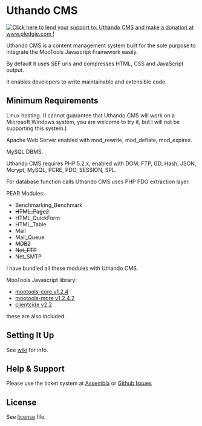 Uthando CMS
===

<a href='http://www.pledgie.com/campaigns/10192'><img alt='Click here to lend your support to: Uthando CMS and make a donation at www.pledgie.com !' src='http://www.pledgie.com/campaigns/10192.png?skin_name=chrome' border='0' /></a>

Uthando CMS is a content management system built for the sole purpose to integrate the MooTools Javascript Framework easily.

By default it uses SEF urls and compresses HTML, CSS and JavaScript output.

It enables developers to write maintainable and extensible code.

Minimum Requirements
---

Linux hosting. (I cannot guarantee that Uthando CMS will work on a Microsoft Windows system, you are welcome to try it, but I will not be supporting this system.)

Apache Web Server enabled with mod_rewrite, mod_deflate, mod_expires.

MySQL DBMS.

Uthando CMS requires PHP 5.2.x, enabled with DOM, FTP, GD, Hash, JSON, Mcrypt, MySQL, PCRE, PDO, SESSION, SPL.

For database function calls Uthando CMS uses PHP PDO extraction layer.

PEAR Modules:

* Benchmarking_Benchmark
* <del>HTML_Page2</del>
* HTML_QuickForm
* HTML_Table
* Mail
* Mail_Queue
* <del>MDB2</del>
* <del>Net_FTP</del>
* Net_SMTP

I have bundled all these modules with Uthando CMS.

MooTools Javascript library:

* [mootools-core v1.2.4](http://github.com/mootools/mootools-more/tree/master)
* [mootools-more v1.2.4.2](http://github.com/mootools/mootools-core/tree/master)
* [clientcide v2.2](http://github.com/anutron/clientcide/tree/master)

these are also included.

Setting It Up
---

See [wiki](http://wiki.github.com/vincentbluff/Uthando-CMS/setup-instructions) for info.

Help & Support
---

Please use the ticket system at [Assembla](https://www.assembla.com/spaces/uthandocms/tickets) or
[Github Issues](http://github.com/vincentbluff/Uthando-CMS/issues)

License
---

See [license](master/LICENSE) file.
